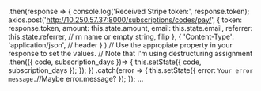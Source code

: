 .then(response => {
console.log('Received Stripe token:', response.token);
axios.post('http://10.250.57.37:8000/subscriptions/codes/pay/',
{
token: response.token,
amount: this.state.amount,
email: this.state.email,
referrer: this.state.referrer, // rn name or empty string, filip
},
{
'Content-Type': 'application/json', // header
}
)
// Use the appropiate property in your response to set the values.
// Note that I'm using destructuring assignment
.then(({ code, subscription_days })=> {
this.setState({
code,
subscription_days
});
});
})
.catch(error => {
this.setState({
error: `Your error message.`//Maybe error.message?
});
});
...

